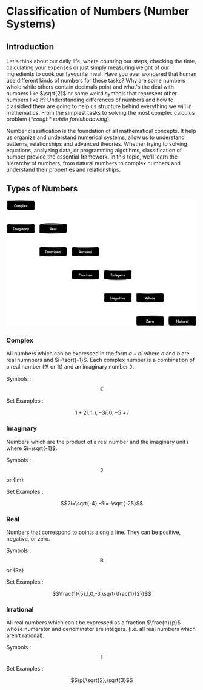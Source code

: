 # Classification of Numbers (Number Systems)

## Introduction 
Let's think about our daily life, where counting our steps, checking the time, calculating your expenses or just simply measuring weight of our ingredients to cook our favourite meal. 
Have you ever wondered that human use different kinds of numbers for these tasks? 
Why are some numbers whole while others contain decimals point and what's the deal with numbers like $\sqrt{2}$ or some weird symbols that represent other numbers like $\pi$?
Understanding differences of numbers and how to classidied them are going to help us structure behind everything we will in mathematics. 
From the simplest tasks to solving the most complex calculus problem (*\*cough\* subtle foreshadowing*).

Number classification is the foundation of all mathematical concepts.
It help us organize and understand numerical systems, allow us to understand patterns, relationships and advanced theories.
Whether trying to solving equations, analyzing data, or programming algotihms, classification of number provide the essential framework.
In this topic, we'll learn the hierarchy of numbers, from natural numbers to complex numbers and understand their properties and relationships. 

## Types of Numbers
![image](Assets/Classification_of_Numbers_Hierarchy_of_Numbers.png)

### Complex 
All numbers which can be expressed in the form $a+bi$ where $a$ and $b$ are real numnbers and $i=\sqrt{-1}$.
Each complex number is a combination of a real number ($\Re$ or $\mathbb{R}$) and an imaginary number $\Im$.

Symbols :
$$\mathbb{C}$$

Set Examples :

$$1+2i,1,i,-3i,0,-5+i$$

### Imaginary 
Numbers which are the product of a real number and the imaginary unit $i$ where $i=\sqrt{-1}$.

Symbols :
$$\Im$$ or {Im}

Set Examples :

$$2i=\sqrt{-4},-5i=-\sqrt{-25}$$

### Real 
Numbers that correspond to points along a line. They can be positive, negative, or zero.

Symbols :
$$\mathbb{R}$$ or {Re}

Set Examples :

$$\frac{1}{5},1,0,-3,\sqrt{\frac{1}{2}}$$

### Irrational 
All real numbers which can't be expressed as a fraction $\frac{n}{p}$ whose numerator and denominator are integers.
(i.e. all real numbers which aren't rational).

Symbols :
$$\mathbb{I}$$

Set Examples :

$$\pi,\sqrt{2},\sqrt{3}$$






